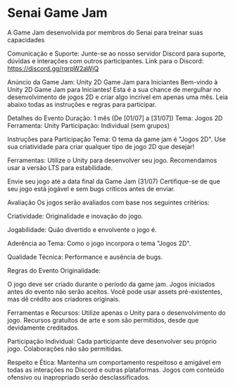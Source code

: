 # Senai Game Jam
 A Game Jam desenvolvida por membros do Senai para treinar suas capacidades


Comunicação e Suporte:
Junte-se ao nosso servidor Discord para suporte, dúvidas e interações com outros participantes.
Link para o Discord: https://discord.gg/rqrpW2aWjQ

Anúncio da Game Jam: Unity 2D Game Jam para Iniciantes
Bem-vindo à Unity 2D Game Jam para Iniciantes! Esta é a sua chance de mergulhar no desenvolvimento de jogos 2D e criar algo incrível em apenas uma mês. Leia abaixo todas as instruções e regras para participar.

 Detalhes do Evento
Duração: 1 mês (De [01/07] a [31/07])
Tema: Jogos 2D
Ferramenta: Unity
Participação: Individual (sem grupos)

 Instruções para Participação
Tema:
O tema da game jam é "Jogos 2D". Use sua criatividade para criar qualquer tipo de jogo 2D que desejar!

Ferramentas:
Utilize o Unity para desenvolver seu jogo. Recomendamos usar a versão LTS para estabilidade.

Envie seu jogo até a data final da Game Jam (31/07)
Certifique-se de que seu jogo está jogável e sem bugs críticos antes de enviar.


 Avaliação
Os jogos serão avaliados com base nos seguintes critérios:

Criatividade: Originalidade e inovação do jogo.

Jogabilidade: Quão divertido e envolvente o jogo é.

Aderência ao Tema: Como o jogo incorpora o tema "Jogos 2D".

Qualidade Técnica: Performance e ausência de bugs.


 Regras do Evento
Originalidade:

O jogo deve ser criado durante o período da game jam. Jogos iniciados antes do evento não serão aceitos.
Você pode usar assets pré-existentes, mas dê crédito aos criadores originais.

Ferramentas e Recursos:
Utilize apenas o Unity para o desenvolvimento do jogo.
Recursos gratuitos de arte e som são permitidos, desde que devidamente creditados.

Participação Individual:
Cada participante deve desenvolver seu próprio jogo. Colaborações não são permitidas.

Respeito e Ética:
Mantenha um comportamento respeitoso e amigável em todas as interações no Discord e outras plataformas.
Jogos com conteúdo ofensivo ou inapropriado serão desclassificados.
